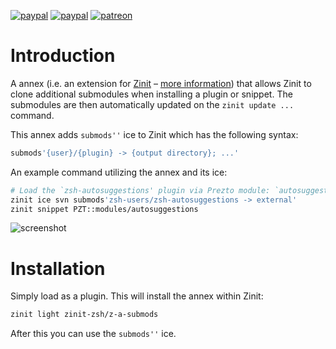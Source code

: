 [![paypal](https://img.shields.io/badge/-Donate-yellow.svg?longCache=true&style=for-the-badge)](https://www.paypal.me/ZdharmaInitiative)
[![paypal](https://www.paypalobjects.com/en_US/i/btn/btn_donate_LG.gif)](https://www.paypal.com/cgi-bin/webscr?cmd=_s-xclick&hosted_button_id=D54B3S7C6HGME)
[![patreon](https://img.shields.io/badge/-Patreon-orange.svg?longCache=true&style=for-the-badge)](https://www.patreon.com/psprint)

# Introduction

A annex (i.e. an extension for [Zinit](https://github.com/zdharma/zinit) –
[more information](https://zdharma.org/zinit/wiki/Annexes/))
that allows Zinit to clone additional submodules when installing a plugin or
snippet. The submodules are then automatically updated on the `zinit update ...`
command.

This annex adds `submods''` ice to Zinit which has the following syntax:

```zsh
submods'{user}/{plugin} -> {output directory}; ...'
```

An example command utilizing the annex and its ice:

```zsh
# Load the `zsh-autosuggestions' plugin via Prezto module: `autosuggestions'
zinit ice svn submods'zsh-users/zsh-autosuggestions -> external'
zinit snippet PZT::modules/autosuggestions
```

![screenshot](https://raw.githubusercontent.com/zinit-zsh/z-a-submods/master/images/screenshot.png)

# Installation

Simply load as a plugin. This will install the annex within Zinit:

```zsh
zinit light zinit-zsh/z-a-submods
```

After this you can use the `submods''` ice.
<!-- vim:set tw=85: -->
